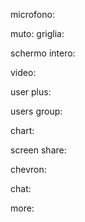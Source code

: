 microfono:
<i class="fa-solid fa-microphone"></i>

muto:
<i class="fa-solid fa-microphone-slash"></i>
griglia:
<i class="fa-solid fa-grip"></i>


schermo intero:
<i class="fa-solid fa-arrows-up-down-left-right"></i>

video:
<i class="fa-solid fa-video"></i>

user plus:
<i class="fa-solid fa-user-plus"></i>

users group:
<i class="fa-solid fa-user-group"></i>

chart:
<i class="fa-solid fa-chart-column"></i>

screen share:
<i class="fa-solid fa-share-from-square"></i>

chevron:
<i class="fa-solid fa-chevron-up"></i>

chat:
<i class="fa-regular fa-comment"></i>

more:
<i class="fa-solid fa-ellipsis"></i>
